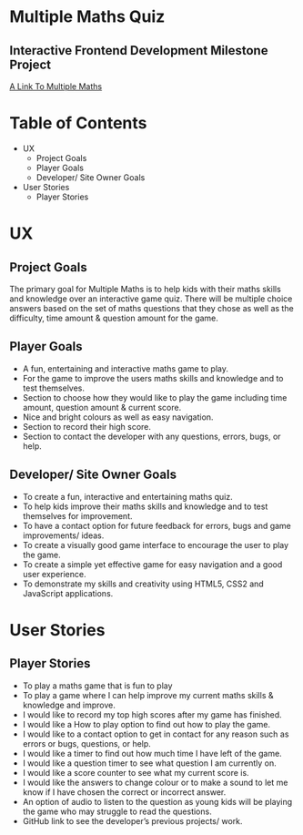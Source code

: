 # Multiple Maths Quiz

## Interactive Frontend Development Milestone Project

[A Link To Multiple Maths](https://benpruden97.github.io/multiple-maths/)

# Table of Contents

* UX
    * Project Goals
    * Player Goals
    * Developer/ Site Owner Goals
* User Stories
    * Player Stories

# UX

## Project Goals

The primary goal for Multiple Maths is to help kids with their maths skills and knowledge over an interactive game quiz. There will be multiple choice answers based on the set of maths questions that they chose as well as the difficulty, time amount & question amount for the game. 

## Player Goals

* A fun, entertaining and interactive maths game to play.
* For the game to improve the users maths skills and knowledge and to test themselves.
* Section to choose how they would like to play the game including time amount, question amount & current score.
* Nice and bright colours as well as easy navigation.
* Section to record their high score.
* Section to contact the developer with any questions, errors, bugs, or help.

## Developer/ Site Owner Goals

* To create a fun, interactive and entertaining maths quiz.
* To help kids improve their maths skills and knowledge and to test themselves for improvement.
* To have a contact option for future feedback for errors, bugs and game improvements/ ideas.
* To create a visually good game interface to encourage the user to play the game.
* To create a simple yet effective game for easy navigation and a good user experience.
* To demonstrate my skills and creativity using HTML5, CSS2 and JavaScript applications. 

# User Stories

## Player Stories

* To play a maths game that is fun to play
* To play a game where I can help improve my current maths skills & knowledge and improve.
* I would like to record my top high scores after my game has finished.
* I would like a How to play option to find out how to play the game.
* I would like to a contact option to get in contact for any reason such as errors or bugs, questions, or help.
* I would like a timer to find out how much time I have left of the game.
* I would like a question timer to see what question I am currently on.
* I would like a score counter to see what my current score is.
* I would like the answers to change colour or to make a sound to let me know if I have chosen the correct or incorrect answer.
* An option of audio to listen to the question as young kids will be playing the game who may struggle to read the questions.
* GitHub link to see the developer’s previous projects/ work.




